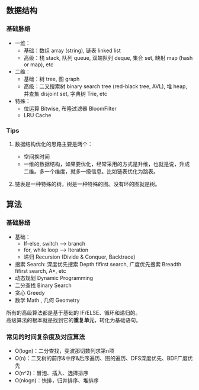 ## 数据结构
### 基础脉络
- 一维：
    - 基础：数组 array (string), 链表 linked list
    - 高级：栈 stack, 队列 queue, 双端队列 deque, 集合 set, 映射 map (hash or map), etc
- 二维：
    - 基础：树 tree, 图 graph
    - 高级：二叉搜索树 binary search tree (red-black tree, AVL), 堆 heap, 并查集 disjoint set, 字典树 Trie, etc
- 特殊：
    - 位运算 Bitwise, 布隆过滤器 BloomFilter
    - LRU Cache

### Tips
1. 数据结构优化的思路主要是两个：
    - 空间换时间
    - 一维的数据结构，如果要优化，经常采用的方式是升维，也就是说，升成二维。多一个维度，就多一级信息。比如链表优化为跳表。

2. 链表是一种特殊的树，树是一种特殊的图。没有环的图就是树。


## 算法
### 基础脉络
- 基础：
    - If-else, switch —> branch
    - for, while loop —> Iteration
    - 递归 Recursion (Divide & Conquer, Backtrace)
- 搜索 Search: 深度优先搜索 Depth fifirst search, 广度优先搜索 Breadth fifirst search, A*, etc
- 动态规划 Dynamic Programming
- 二分查找 Binary Search
- 贪心 Greedy
- 数学 Math , 几何 Geometry

所有的高级算法都是基于基础的 IF/ELSE、循环和递归的。  
高级算法的根本就是找到它的**重复单元**，转化为基础语句。

### 常见的时间复杂度及对应算法
- O(logn)：二分查找，斐波那切数列求第n项
- O(n)：二叉树的前序&中序&后序遍历、图的遍历、DFS深度优先、BDF广度优先
- O(n^2)：冒泡、插入、选择排序
- O(nlogn)：快排，归并排序、堆排序